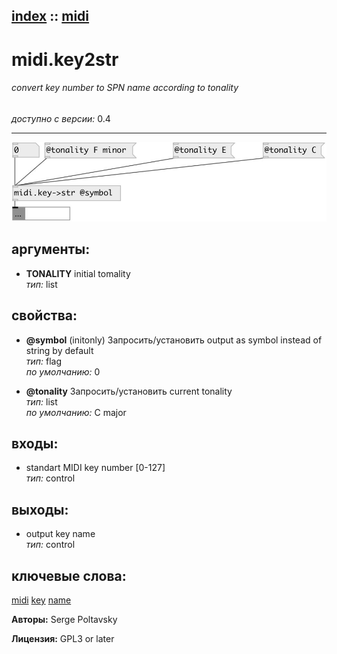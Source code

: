 [index](index.html) :: [midi](category_midi.html)
---

# midi.key2str

###### convert key number to SPN name according to tonality

*доступно с версии:* 0.4

---




[![example](../examples/img/midi.key2str.jpg)](../examples/pd/midi.key2str.pd)



## аргументы:

* **TONALITY**
initial tomality<br>
_тип:_ list<br>





## свойства:

* **@symbol** (initonly)
Запросить/установить output as symbol instead of string by default<br>
_тип:_ flag<br>
_по умолчанию:_ 0<br>

* **@tonality** 
Запросить/установить current tonality<br>
_тип:_ list<br>
_по умолчанию:_ C major<br>



## входы:

* standart MIDI key number [0-127]<br>
_тип:_ control



## выходы:

* output key name<br>
_тип:_ control



## ключевые слова:

[midi](keywords/midi.html)
[key](keywords/key.html)
[name](keywords/name.html)






**Авторы:** Serge Poltavsky




**Лицензия:** GPL3 or later





